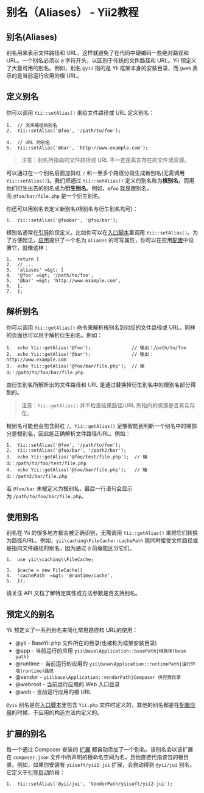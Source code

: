 # 别名（Aliases） - Yii2教程



## 别名(Aliases)

别名用来表示文件路径和 URL，这样就避免了在代码中硬编码一些绝对路径和 URL。一个别名必须以 `@` 字符开头，以区别于传统的文件路径和 URL。Yii 预定义了大量可用的别名。例如，别名 `@yii` 指的是 Yii 框架本身的安装目录，而 `@web` 表示的是当前运行应用的根 URL。

## 定义别名

你可以调用 `Yii::setAlias()` 来给文件路径或 URL 定义别名：

```
1.  // 文件路径的别名 
2.  Yii::setAlias('@foo', '/path/to/foo'); 

4.  // URL 的别名 
5.  Yii::setAlias('@bar', 'http://www.example.com');
```

> 注意：别名所指向的文件路径或 URL 不一定是真实存在的文件或资源。

可以通过在一个别名后面加斜杠 `/` 和一至多个路径分段生成新别名(无需调用 `Yii::setAlias()`)。我们把通过 `Yii::setAlias()` 定义的别名称为**根别名**，而用他们衍生出去的别名成为**衍生别名**。例如，`@foo` 就是跟别名，而 `@foo/bar/file.php` 是一个衍生别名。

你还可以用别名去定义新别名(根别名与衍生别名均可)：

```
1.  Yii::setAlias('@foobar', '@foo/bar');
```

根别名通常在[引导](http://mahua.jser.me/runtime-bootstrapping.md)阶段定义。比如你可以在[入口脚本](http://mahua.jser.me/structure-entry-scripts.md)里调用 `Yii::setAlias()`。为了方便起见，[应用](http://mahua.jser.me/structure-applications.md)提供了一个名为 `aliases` 的可写属性，你可以在应用[配置](http://mahua.jser.me/concept-configurations.md)中设置它，就像这样：

```
1.  return [ 
2.  // ... 
3.  'aliases' =&gt; [ 
4.  '@foo' =&gt; '/path/to/foo', 
5.  '@bar' =&gt; 'http://www.example.com', 
6.  ], 
7.  ];
```

## 解析别名

你可以调用 `Yii::getAlias()` 命令来解析根别名到对应的文件路径或 URL。同样的页面也可以用于解析衍生别名。例如：

```
1.  echo Yii::getAlias('@foo');               // 输出：/path/to/foo 
2.  echo Yii::getAlias('@bar');               // 输出：http://www.example.com 
3.  echo Yii::getAlias('@foo/bar/file.php');  // 输出：/path/to/foo/bar/file.php
```

由衍生别名所解析出的文件路径和 URL 是通过替换掉衍生别名中的根别名部分得到的。

> 注意：`Yii::getAlias()` 并不检查结果路径/URL 所指向的资源是否真实存在。

根别名可能也会包含斜杠 `/`。`Yii::getAlias()` 足够智能到判断一个别名中的哪部分是根别名，因此能正确解析文件路径/URL。例如：

```
1.  Yii::setAlias('@foo', '/path/to/foo'); 
2.  Yii::setAlias('@foo/bar', '/path2/bar'); 
3.  echo Yii::getAlias('@foo/test/file.php');  // 输出：/path/to/foo/test/file.php 
4.  echo Yii::getAlias('@foo/bar/file.php');   // 输出：/path2/bar/file.php
```

若 `@foo/bar` 未被定义为根别名，最后一行语句会显示为 `/path/to/foo/bar/file.php`。

## 使用别名

别名在 Yii 的很多地方都会被正确识别，无需调用 `Yii::getAlias()` 来把它们转换为路径/URL。例如，`yii\caching\FileCache::cachePath` 能同时接受文件路径或是指向文件路径的别名，因为通过 `@` 前缀能区分它们。

```
1.  use yii\\caching\\FileCache; 

3.  $cache = new FileCache([ 
4.  'cachePath' =&gt; '@runtime/cache', 
5.  ]);
```

请关注 API 文档了解特定属性或方法参数是否支持别名。

## 预定义的别名

Yii 预定义了一系列别名来简化常用路径和 URL的使用：

*   @yii - BaseYii.php 文件所在的目录(也被称为框架安装目录)
*   @app - 当前运行的应用 `yii\base\Application::basePath|根路径(base path)`
*   @runtime - 当前运行的应用的 `yii\base\Application::runtimePath|运行环境(runtime)路径`
*   @vendor - `yii\base\Application::vendorPath|Composer 供应商目录`
*   @webroot - 当前运行应用的 Web 入口目录
*   @web - 当前运行应用的根 URL

`@yii` 别名是在[入口脚本](http://mahua.jser.me/structure-entry-scripts.md)里包含 `Yii.php` 文件时定义的，其他的别名都是在[配置应用](http://mahua.jser.me/concept-configurations.md)的时候，于应用的构造方法内定义的。

## 扩展的别名

每一个通过 Composer 安装的 [扩展](http://mahua.jser.me/structure-extensions.md) 都自动添加了一个别名。该别名会以该扩展在 `composer.json` 文件中所声明的根命名空间为名，且他直接代指该包的根目录。例如，如果你安装有 `yiisoft/yii2-jui` 扩展，会自动得到 `@yii/jui` 别名，它定义于[引导启动](http://mahua.jser.me/runtime-bootstrapping.md)阶段：

```
1.  Yii::setAlias('@yii/jui', 'VendorPath/yiisoft/yii2-jui');
```
